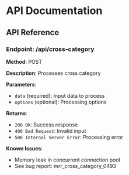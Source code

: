 # API Documentation

## API Reference

### Endpoint: /api/cross-category

**Method**: POST

**Description**: Processes cross category

**Parameters**:
- `data` (required): Input data to process
- `options` (optional): Processing options

**Returns**:
- `200 OK`: Success response
- `400 Bad Request`: Invalid input
- `500 Internal Server Error`: Processing error

**Known Issues**:
- Memory leak in concurrent connection pool
- See bug report: mrr_cross_category_0493
